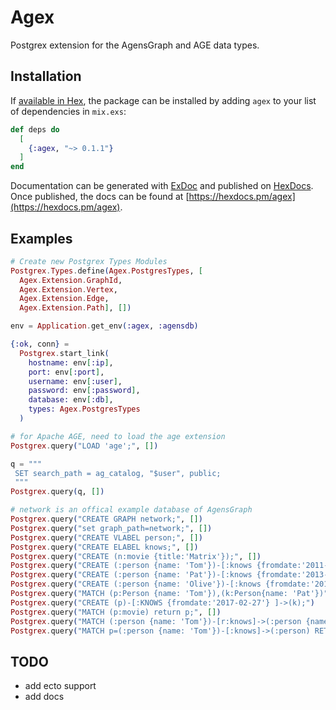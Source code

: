# Agex

Postgrex extension for the AgensGraph and AGE data types.

## Installation

If [available in Hex](https://hex.pm/docs/publish), the package can be installed
by adding `agex` to your list of dependencies in `mix.exs`:

```elixir
def deps do
  [
    {:agex, "~> 0.1.1"}
  ]
end
```

Documentation can be generated with [ExDoc](https://github.com/elixir-lang/ex_doc)
and published on [HexDocs](https://hexdocs.pm). Once published, the docs can
be found at [https://hexdocs.pm/agex](https://hexdocs.pm/agex).

## Examples

```elixir
# Create new Postgrex Types Modules
Postgrex.Types.define(Agex.PostgresTypes, [
  Agex.Extension.GraphId, 
  Agex.Extension.Vertex, 
  Agex.Extension.Edge, 
  Agex.Extension.Path], [])

env = Application.get_env(:agex, :agensdb)

{:ok, conn} =
  Postgrex.start_link(
    hostname: env[:ip],
    port: env[:port],
    username: env[:user],
    password: env[:password],
    database: env[:db],
    types: Agex.PostgresTypes
  )

# for Apache AGE, need to load the age extension
Postgrex.query("LOAD 'age';", [])

q = """
 SET search_path = ag_catalog, "$user", public;
 """
Postgrex.query(q, [])

# network is an offical example database of AgensGraph
Postgrex.query("CREATE GRAPH network;", [])
Postgrex.query("set graph_path=network;", [])
Postgrex.query("CREATE VLABEL person;", [])
Postgrex.query("CREATE ELABEL knows;", [])
Postgrex.query("CREATE (n:movie {title:'Matrix'});", [])
Postgrex.query("CREATE (:person {name: 'Tom'})-[:knows {fromdate:'2011-11-24'}]->(:person {name: 'Summer'});")
Postgrex.query("CREATE (:person {name: 'Pat'})-[:knows {fromdate:'2013-12-25'}]->(:person {name: 'Nikki'});")
Postgrex.query("CREATE (:person {name: 'Olive'})-[:knows {fromdate:'2015-01-26'}]->(:person {name: 'Todd'});")
Postgrex.query("MATCH (p:Person {name: 'Tom'}),(k:Person{name: 'Pat'})") 
Postgrex.query("CREATE (p)-[:KNOWS {fromdate:'2017-02-27'} ]->(k);")
Postgrex.query("MATCH (p:movie) return p;", [])
Postgrex.query("MATCH (:person {name: 'Tom'})-[r:knows]->(:person {name: 'Summer'}) return r;", [])
Postgrex.query("MATCH p=(:person {name: 'Tom'})-[:knows]->(:person) RETURN p;", [])

```

## TODO
- add ecto support
- add docs

